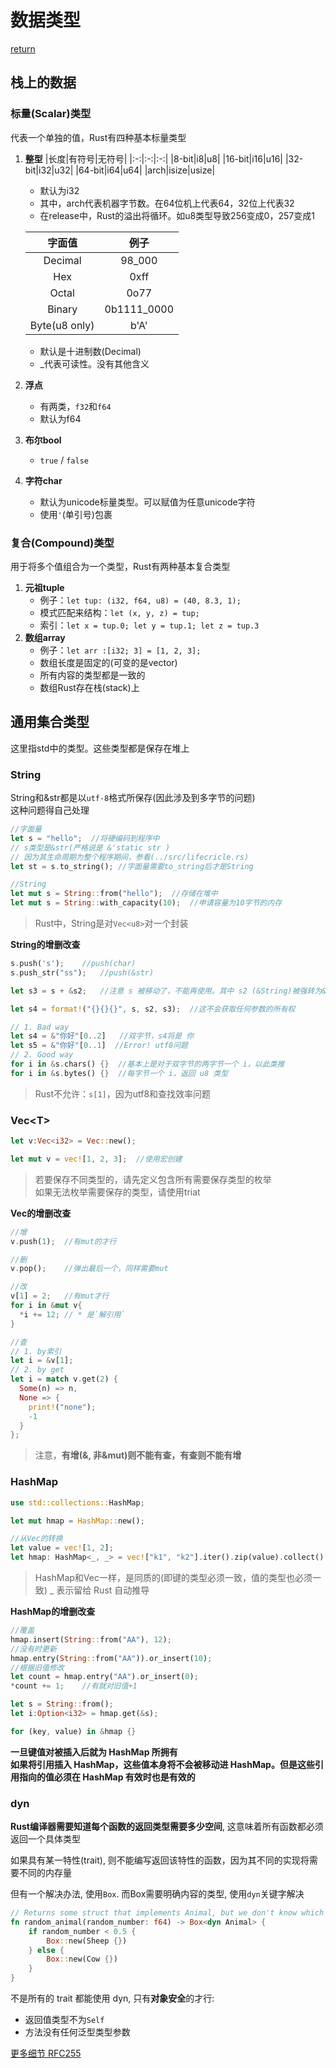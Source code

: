 # 数据类型
[return](../README.md)

## 栈上的数据
### 标量(Scalar)类型
代表一个单独的值，Rust有四种基本标量类型<br>
1. **整型**
    |长度|有符号|无符号|
    |:-:|:-:|:-:|
    |8-bit|i8|u8|
    |16-bit|i16|u16|
    |32-bit|i32|u32|
    |64-bit|i64|u64|
    |arch|isize|usize|
    - 默认为i32
    - 其中，arch代表机器字节数。在64位机上代表64，32位上代表32
    - 在release中，Rust的溢出将循环。如u8类型导致256变成0，257变成1

    |字面值|例子|
    |:-:|:-:|
    |Decimal|98_000|
    |Hex|0xff|
    |Octal|0o77|
    |Binary|0b1111_0000|
    |Byte(u8 only)|b'A'|
    - 默认是十进制数(Decimal)
    - _代表可读性。没有其他含义
2. **浮点**
    - 有两类，`f32`和`f64`
    - 默认为f64
3. **布尔bool**
    - `true` / `false`
4. **字符char**
    - 默认为unicode标量类型。可以赋值为任意unicode字符
    - 使用`'`(单引号)包裹
### 复合(Compound)类型
用于将多个值组合为一个类型，Rust有两种基本复合类型<br>
1. **元祖tuple**
    - 例子：`let tup: (i32, f64, u8) = (40, 8.3, 1);`
    - 模式匹配来结构：`let (x, y, z) = tup;`
    - 索引：`let x = tup.0; let y = tup.1; let z = tup.3`
2. **数组array**
    - 例子：`let arr :[i32; 3] = [1, 2, 3];`
    - 数组长度是固定的(可变的是vector)
    - 所有内容的类型都是一致的
    - 数组Rust存在栈(stack)上

## 通用集合类型
这里指std中的类型。这些类型都是保存在堆上
### String
String和&str都是以`utf-8`格式所保存(因此涉及到多字节的问题)<br>
这种问题得自己处理
```rs
//字面量
let s = "hello";  //将硬编码到程序中
// s类型是&str(严格说是 &'static str )
// 因为其生命周期为整个程序期间，参看(../src/lifecricle.rs)
let st = s.to_string(); //字面量需要to_string后才是String

//String
let mut s = String::from("hello");  //存储在堆中
let mut s = String::with_capacity(10);  //申请容量为10字节的内存
```
> Rust中，String是对`Vec<u8>`对一个封装

**String的增删改查**
```rs
s.push('s');    //push(char)
s.push_str("ss");   //push(&str)

let s3 = s + &s2;   //注意 s 被移动了，不能再使用。其中 s2 (&String)被强转为&str

let s4 = format!("{}{}{}", s, s2, s3);  //这不会获取任何参数的所有权

// 1. Bad way
let s4 = &"你好"[0..2]   //双字节，s4将是 你
let s5 = &"你好"[0..1]  //Error! utf8问题
// 2. Good way
for i in &s.chars() {}  //基本上是对于双字节的两字节一个 i，以此类推
for i in &s.bytes() {}  //每字节一个 i，返回 u8 类型
```
> Rust不允许：`s[1]`，因为utf8和查找效率问题

### Vec\<T>
```rs
let v:Vec<i32> = Vec::new();

let mut v = vec![1, 2, 3];  //使用宏创建
```
> 若要保存不同类型的，请先定义包含所有需要保存类型的枚举<br>
> 如果无法枚举需要保存的类型，请使用triat

**Vec的增删改查**
```rs
//增
v.push(1);  //有mut的才行

//删
v.pop();    //弹出最后一个，同样需要mut

//改
v[1] = 2;   //有mut才行
for i in &mut v{
  *i += 12; // * 是`解引用`
}

//查
// 1. by索引
let i = &v[1];
// 2. by get
let i = match v.get(2) {
  Some(n) => n,
  None => {
    print!("none");
    -1
  }
};
```
> 注意，**有增(&, 非&mut)则不能有查，有查则不能有增**
### HashMap
```rs
use std::collections::HashMap;

let mut hmap = HashMap::new();

//从Vec的转换
let value = vec![1, 2];
let hmap: HashMap<_, _> = vec!["k1", "k2"].iter().zip(value).collect();
```
> HashMap和Vec一样，是同质的(即键的类型必须一致，值的类型也必须一致)
> _ 表示留给 Rust 自动推导

**HashMap的增删改查**
```rs
//覆盖
hmap.insert(String::from("AA"), 12);
//没有时更新
hmap.entry(String::from("AA")).or_insert(10);
//根据旧值修改
let count = hmap.entry("AA").or_insert(0);
*count += 1;    //有就对旧值+1

let s = String::from();
let i:Option<i32> = hmap.get(&s);

for (key, value) in &hmap {}
```

**一旦键值对被插入后就为 HashMap 所拥有**<br>
**如果将引用插入 HashMap，这些值本身将不会被移动进 HashMap。但是这些引用指向的值必须在 HashMap 有效时也是有效的**

### dyn
**Rust编译器需要知道每个函数的返回类型需要多少空间**, 这意味着所有函数都必须返回一个具体类型

如果具有某一特性(trait), 则不能编写返回该特性的函数，因为其不同的实现将需要不同的内存量

但有一个解决办法, 使用`Box`. 而Box需要明确内容的类型, 使用`dyn`关键字解决
```rs
// Returns some struct that implements Animal, but we don't know which one at compile time.
fn random_animal(random_number: f64) -> Box<dyn Animal> {
    if random_number < 0.5 {
        Box::new(Sheep {})
    } else {
        Box::new(Cow {})
    }
}
```

不是所有的 trait 都能使用 dyn, 只有**对象安全**的才行:

- 返回值类型不为`Self`
- 方法没有任何泛型类型参数

[更多细节 RFC255](https://github.com/rust-lang/rfcs/blob/master/text/0255-object-safety.md)
